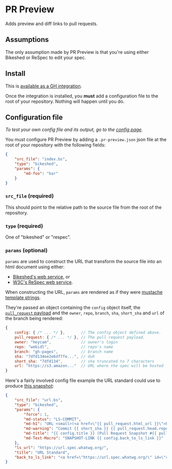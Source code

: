 # PR Preview
Adds preview and diff links to pull requests.

## Assumptions

The only assumption made by PR Preview is that you're using either Bikeshed or ReSpec to edit your spec.

## Install

This is [available as a GH integration](https://github.com/integration/pr-preview).

Once the integration is installed,
you **must** add a configuration file to the root of your repository.
Nothing will happen until you do.


## Configuration file

_To test your own config file and its output, go to the [config page](https://tobie.github.io/pr-preview/config.html)._

You must configure PR Preview by adding a
`.pr-preview.json` json file at the root of your repository
with the following fields:

```json
{
    "src_file": "index.bs",
    "type": "bikeshed",
    "params": {
        "md-foo": "bar"
    }
}
```

### `src_file` (required)

This should point to the relative path to the source file from the root of the repository.

### `type` (required)

One of "bikeshed" or "respec".

### `params` (optional)

`params` are used to construct the URL that transform the source file into an html document
using either:

* [Bikeshed's web service](https://api.csswg.org/bikeshed/), or
* [W3C's ReSpec web service](https://github.com/w3c/spec-generator).

When constructing the URL, `params` are rendered as if they were [mustache template strings](https://github.com/janl/mustache.js#mustachejs---logic-less-mustache-templates-with-javascript).

They're passed an object containing the `config` object itself,
the [`pull_request` payload](https://developer.github.com/v3/pulls/#get-a-single-pull-request)
and the `owner`, `repo`, `branch`, `sha`, `short_sha` and `url` of the branch being rendered:

```js
{
    config: { /* ... */ },       // The config object defined above.
    pull_request: { /* ... */ }, // The pull request payload.
    owner: "heycam",             // owner's login
    repo: "webidl",              // repo's name
    branch: "gh-pages",          // branch name
    sha: "7dfd134ee2e6df7fe...", // duh
    short_sha: "7dfd134",        // sha truncated to 7 characters
    url: "https://s3.amazon..."  // URL where the spec will be hosted
}
```

Here's a fairly involved config file example the URL standard could use
to produce [this snapshot](https://api.csswg.org/bikeshed/?url=https%3A%2F%2Fraw.githubusercontent.com%2Fwatilde%2Furl%2Fb46bf404569eece5597067e89749620faf0ea320%2Furl.bs&force=1&md-status=LS-COMMIT&md-h1=URL%20%3Csmall%3E(%3Ca%20href%3D%22https%3A%2F%2Fgithub.com%2Fwhatwg%2Furl%2Fpull%2F234%22%3EPR%20%23234%3C%2Fa%3E)%3C%2Fsmall%3E&md-warning=Commit%20b46bf40%20https%3A%2F%2Fgithub.com%2Fwatilde%2Furl%2Fcommit%2Fb46bf404569eece5597067e89749620faf0ea320%20replaced%20by%20https%3A%2F%2Furl.spec.whatwg.org%2F&md-title=URL%20Standard%20(Pull%20Request%20Snapshot%20%23234)&md-Text-Macro=SNAPSHOT-LINK%20%3Ca%20href%3D%22https%3A%2F%2Furl.spec.whatwg.org%2F%22%20id%3D%22commit-snapshot-link%22%3EGo%20to%20the%20living%20standard%3C%2Fa%3E):

```json
{
    "src_file": "url.bs",
    "type": "bikeshed",
    "params": {
        "force": 1,
        "md-status": "LS-COMMIT",
        "md-h1": "URL <small>(<a href=\"{{ pull_request.html_url }}\">PR #{{ pull_request.number }}</a>)</small>",
        "md-warning": "Commit {{ short_sha }} {{ pull_request.head.repo.html_url }}/commit/{{ sha }} replaced by {{ config.ls_url }}",
        "md-title": "{{ config.title }} (Pull Request Snapshot #{{ pull_request.number }})",
        "md-Text-Macro": "SNAPSHOT-LINK {{ config.back_to_ls_link }}"
    },
    "ls_url": "https://url.spec.whatwg.org/",
    "title": "URL Standard",
    "back_to_ls_link": "<a href=\"https://url.spec.whatwg.org/\" id=\"commit-snapshot-link\">Go to the living standard</a>"
}
```


